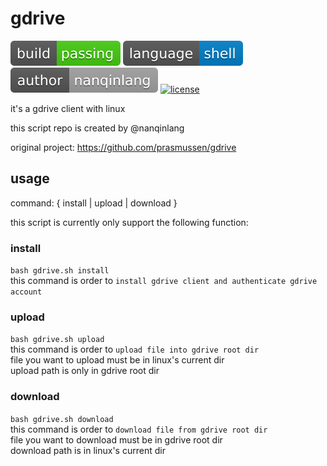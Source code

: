 # gdrive
[![build](https://github.com/SuzukazeAoran/SVG/blob/master/build%20passing.svg)](https://github.com/nanqinlang/gdrive)
[![language](https://github.com/SuzukazeAoran/SVG/blob/master/language-shell-blue.svg)](https://github.com/nanqinlang/gdrive)
[![author](https://github.com/SuzukazeAoran/SVG/blob/master/author-nanqinlang-lightgrey.svg)](https://github.com/nanqinlang/gdrive)
[![license](https://github.com/SuzukazeAoran/SVG/blob/master/license-GNU3.0-orange.svg)](https://github.com/nanqinlang/gdrive)

it's a gdrive client with linux

this script repo is created by @nanqinlang

original project: https://github.com/prasmussen/gdrive

## usage
command: { install | upload | download }

this script is currently only support the following function:

### install
`bash gdrive.sh install`  
this command is order to `install gdrive client and authenticate gdrive account`

### upload
`bash gdrive.sh upload`  
this command is order to `upload file into gdrive root dir`  
file you want to upload must be in linux's current dir  
upload path is only in gdrive root dir

### download
`bash gdrive.sh download`  
this command is order to `download file from gdrive root dir`  
file you want to download must be in gdrive root dir  
download path is in linux's current dir
